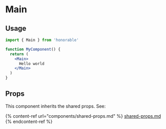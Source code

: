 # Main

## Usage

```jsx
import { Main } from 'honorable'

function MyComponent() {
  return (
    <Main>
      Hello world
    </Main>
  )
}
```

## Props

This component inherits the shared props. See:

{% content-ref url="components/shared-props.md" %}
[shared-props.md](components/shared-props.md)
{% endcontent-ref %}

